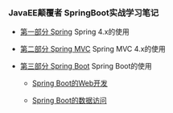 ### JavaEE颠覆者 SpringBoot实战学习笔记

- [第一部分 Spring](LearningSpring/README.md) Spring 4.x的使用

- [第二部分 Spring MVC](LearningSpringMvc/README.MD) Spring MVC 4.x的使用

- [第三部分 Spring Boot](LearningSpringBoot/README.md) Spring Boot的使用

    - [Spring Boot的Web开发](SpringBootWeb/README.md)  
    
    - [Spring Boot的数据访问](SpringData/README.md)



    


